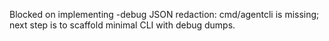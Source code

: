 Blocked on implementing -debug JSON redaction: cmd/agentcli is missing; next step is to scaffold minimal CLI with debug dumps.